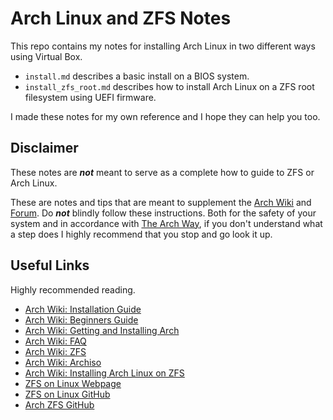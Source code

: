 # Arch Linux and ZFS Notes

This repo contains my notes for installing Arch Linux in two different ways using Virtual Box.

- `install.md` describes a basic install on a BIOS system.
- `install_zfs_root.md` describes how to install Arch Linux on a ZFS root filesystem using UEFI
firmware.

I made these notes for my own reference and I hope they can help you too.

## Disclaimer
These notes are ***not*** meant to serve as a complete how to guide to ZFS or Arch Linux. 

These are notes and tips that are meant to supplement the 
[Arch Wiki](https://wiki.archlinux.org/) and 
[Forum](https://bbs.archlinux.org/). 
Do ***not*** blindly follow these instructions. Both for the safety of your system
and in accordance with 
[The Arch Way](https://wiki.archlinux.org/index.php/Arch_Linux#Principles), 
if you don't understand what a step does I highly recommend that you stop and go look it up.

## Useful Links
Highly recommended reading.
- [Arch Wiki: Installation Guide](https://wiki.archlinux.org/index.php/installation_guide)
- [Arch Wiki: Beginners Guide](https://wiki.archlinux.org/index.php/beginners'_guide)
- [Arch Wiki: Getting and Installing Arch](https://wiki.archlinux.org/index.php/Category:Getting_and_installing_Arch)
- [Arch Wiki: FAQ](https://wiki.archlinux.org/index.php/Frequently_asked_questions)
- [Arch Wiki: ZFS](https://wiki.archlinux.org/index.php/ZFS)
- [Arch Wiki: Archiso](https://wiki.archlinux.org/index.php/archiso)
- [Arch Wiki: Installing Arch Linux on ZFS](https://wiki.archlinux.org/index.php/Installing_Arch_Linux_on_ZFS)
- [ZFS on Linux Webpage](http://zfsonlinux.org/)
- [ZFS on Linux GitHub](https://github.com/zfsonlinux/zfs)
- [Arch ZFS GitHub](https://github.com/archzfs/archzfs)
